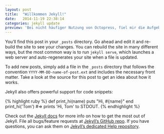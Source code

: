 ```yaml
---
layout: post
title:  "Willkommen Jekyll!"
date:   2014-11-19 22:38:14
categories: jekyll update
preview: 'Bei nicht häufiger Nutzung von Octopress, fiel mir die Aufgeblähtheit des Systems immer mehr auf. Zu viele Plug-Ins, die ich zwar alle ausgemistet habe, aber als Leichen immer noch irgendwo herum lagen, oder als Backup, falls man sie später noch integrieren wollte. Nun versuche ich es mit Jekyll und einer schlankeren Konfiguration.'
---
```


You’ll find this post in your `_posts` directory. Go ahead and edit it and re-build the site to see your changes. You can rebuild the site in many different ways, but the most common way is to run `jekyll serve`, which launches a web server and auto-regenerates your site when a file is updated.

To add new posts, simply add a file in the `_posts` directory that follows the convention `YYYY-MM-DD-name-of-post.ext` and includes the necessary front matter. Take a look at the source for this post to get an idea about how it works.

Jekyll also offers powerful support for code snippets:

{% highlight ruby %}
def print_hi(name)
  puts "Hi, #{name}"
end
print_hi('Tom')
#=> prints 'Hi, Tom' to STDOUT.
{% endhighlight %}

Check out the [Jekyll docs][jekyll] for more info on how to get the most out of Jekyll. File all bugs/feature requests at [Jekyll’s GitHub repo][jekyll-gh]. If you have questions, you can ask them on [Jekyll’s dedicated Help repository][jekyll-help].

[jekyll]:      http://jekyllrb.com
[jekyll-gh]:   https://github.com/jekyll/jekyll
[jekyll-help]: https://github.com/jekyll/jekyll-help
